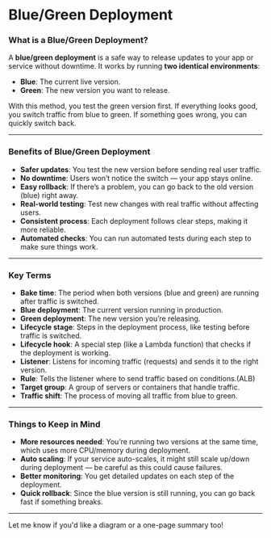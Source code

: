 # Blue/Green Deployment
### What is a Blue/Green Deployment?

A **blue/green deployment** is a safe way to release updates to your app or service without downtime. It works by running **two identical environments**:

* **Blue**: The current live version.
* **Green**: The new version you want to release.

With this method, you test the green version first. If everything looks good, you switch traffic from blue to green. If something goes wrong, you can quickly switch back.

---

### Benefits of Blue/Green Deployment

* **Safer updates**: You test the new version before sending real user traffic.
* **No downtime**: Users won’t notice the switch — your app stays online.
* **Easy rollback**: If there’s a problem, you can go back to the old version (blue) right away.
* **Real-world testing**: Test new changes with real traffic without affecting users.
* **Consistent process**: Each deployment follows clear steps, making it more reliable.
* **Automated checks**: You can run automated tests during each step to make sure things work.

---

### Key Terms

* **Bake time**: The period when both versions (blue and green) are running after traffic is switched.
* **Blue deployment**: The current version running in production.
* **Green deployment**: The new version you’re releasing.
* **Lifecycle stage**: Steps in the deployment process, like testing before traffic is switched.
* **Lifecycle hook**: A special step (like a Lambda function) that checks if the deployment is working.
* **Listener**: Listens for incoming traffic (requests) and sends it to the right version.
* **Rule**: Tells the listener where to send traffic based on conditions.(ALB)
* **Target group**: A group of servers or containers that handle traffic.
* **Traffic shift**: The process of moving all traffic from blue to green.

---

### Things to Keep in Mind

* **More resources needed**: You’re running two versions at the same time, which uses more CPU/memory during deployment.
* **Auto scaling**: If your service auto-scales, it might still scale up/down during deployment — be careful as this could cause failures.
* **Better monitoring**: You get detailed updates on each step of the deployment.
* **Quick rollback**: Since the blue version is still running, you can go back fast if something breaks.

---

Let me know if you'd like a diagram or a one-page summary too!

